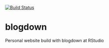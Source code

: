 [![Build Status](https://travis-ci.org/alperyilmaz/blogdown.svg?branch=master)](https://travis-ci.org/alperyilmaz/blogdown)

# blogdown
Personal website build with blogdown at RStudio
